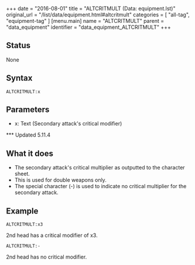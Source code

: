 +++
date = "2016-08-01"
title = "ALTCRITMULT (Data: equipment.lst)"
original_url = "/list/data/equipment.html#altcritmult"
categories = [ "all-tag", "equipment-tag" ]
[menu.main]
    name = "ALTCRITMULT"
    parent = "data_equipment"
    identifier = "data_equipment_ALTCRITMULT"
+++

## Status

None

## Syntax

`ALTCRITMULT:x`

## Parameters

-   x: Text (Secondary attack's critical modifier)



<span id="altcritmult"></span> \*\*\* Updated 5.11.4

What it does
------------

-   The secondary attack's critical multiplier as outputted to the
    character sheet.
-   This is used for double weapons only.
-   The special character (-) is used to indicate no critical multiplier
    for the secondary attack.

Example
-------

`ALTCRITMULT:x3`

2nd head has a critical modifier of x3.

`ALTCRITMULT:-`

2nd head has no critical modifier.

